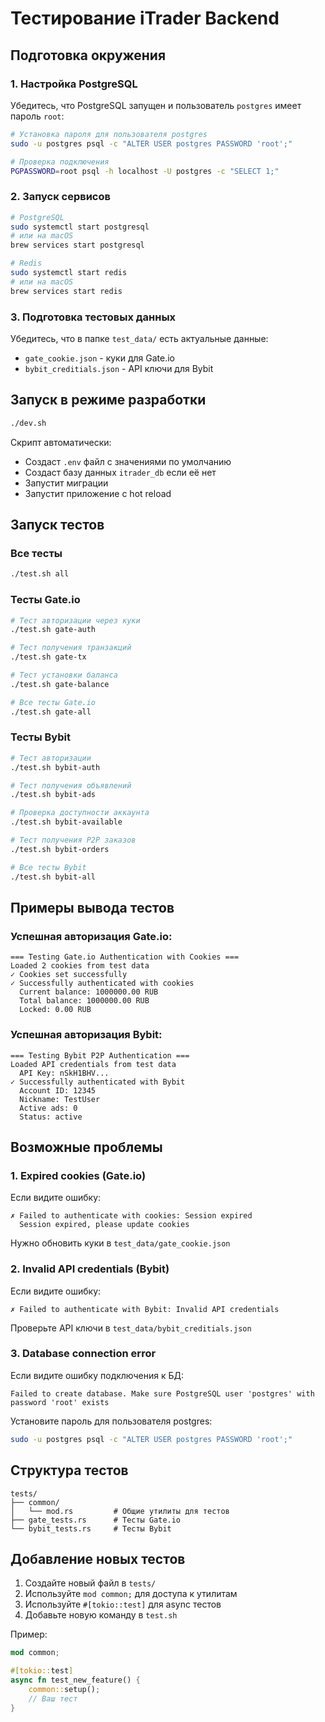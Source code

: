 # Тестирование iTrader Backend

## Подготовка окружения

### 1. Настройка PostgreSQL

Убедитесь, что PostgreSQL запущен и пользователь `postgres` имеет пароль `root`:

```bash
# Установка пароля для пользователя postgres
sudo -u postgres psql -c "ALTER USER postgres PASSWORD 'root';"

# Проверка подключения
PGPASSWORD=root psql -h localhost -U postgres -c "SELECT 1;"
```

### 2. Запуск сервисов

```bash
# PostgreSQL
sudo systemctl start postgresql
# или на macOS
brew services start postgresql

# Redis
sudo systemctl start redis
# или на macOS
brew services start redis
```

### 3. Подготовка тестовых данных

Убедитесь, что в папке `test_data/` есть актуальные данные:
- `gate_cookie.json` - куки для Gate.io
- `bybit_creditials.json` - API ключи для Bybit

## Запуск в режиме разработки

```bash
./dev.sh
```

Скрипт автоматически:
- Создаст `.env` файл с значениями по умолчанию
- Создаст базу данных `itrader_db` если её нет
- Запустит миграции
- Запустит приложение с hot reload

## Запуск тестов

### Все тесты
```bash
./test.sh all
```

### Тесты Gate.io

```bash
# Тест авторизации через куки
./test.sh gate-auth

# Тест получения транзакций
./test.sh gate-tx

# Тест установки баланса
./test.sh gate-balance

# Все тесты Gate.io
./test.sh gate-all
```

### Тесты Bybit

```bash
# Тест авторизации
./test.sh bybit-auth

# Тест получения объявлений
./test.sh bybit-ads

# Проверка доступности аккаунта
./test.sh bybit-available

# Тест получения P2P заказов
./test.sh bybit-orders

# Все тесты Bybit
./test.sh bybit-all
```

## Примеры вывода тестов

### Успешная авторизация Gate.io:
```
=== Testing Gate.io Authentication with Cookies ===
Loaded 2 cookies from test data
✓ Cookies set successfully
✓ Successfully authenticated with cookies
  Current balance: 1000000.00 RUB
  Total balance: 1000000.00 RUB
  Locked: 0.00 RUB
```

### Успешная авторизация Bybit:
```
=== Testing Bybit P2P Authentication ===
Loaded API credentials from test data
  API Key: nSkH1BHV...
✓ Successfully authenticated with Bybit
  Account ID: 12345
  Nickname: TestUser
  Active ads: 0
  Status: active
```

## Возможные проблемы

### 1. Expired cookies (Gate.io)
Если видите ошибку:
```
✗ Failed to authenticate with cookies: Session expired
  Session expired, please update cookies
```

Нужно обновить куки в `test_data/gate_cookie.json`

### 2. Invalid API credentials (Bybit)
Если видите ошибку:
```
✗ Failed to authenticate with Bybit: Invalid API credentials
```

Проверьте API ключи в `test_data/bybit_creditials.json`

### 3. Database connection error
Если видите ошибку подключения к БД:
```
Failed to create database. Make sure PostgreSQL user 'postgres' with password 'root' exists
```

Установите пароль для пользователя postgres:
```bash
sudo -u postgres psql -c "ALTER USER postgres PASSWORD 'root';"
```

## Структура тестов

```
tests/
├── common/
│   └── mod.rs         # Общие утилиты для тестов
├── gate_tests.rs      # Тесты Gate.io
└── bybit_tests.rs     # Тесты Bybit
```

## Добавление новых тестов

1. Создайте новый файл в `tests/`
2. Используйте `mod common;` для доступа к утилитам
3. Используйте `#[tokio::test]` для async тестов
4. Добавьте новую команду в `test.sh`

Пример:
```rust
mod common;

#[tokio::test]
async fn test_new_feature() {
    common::setup();
    // Ваш тест
}
```